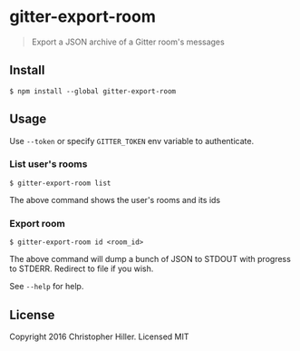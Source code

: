 # gitter-export-room

> Export a JSON archive of a Gitter room's messages

## Install

```shell
$ npm install --global gitter-export-room
```

## Usage

Use `--token` or specify `GITTER_TOKEN` env variable to authenticate.

### List user's rooms

```
$ gitter-export-room list
```

The above command shows the user's rooms and its ids

### Export room

```
$ gitter-export-room id <room_id>
```

The above command will dump a bunch of JSON to STDOUT with progress to STDERR.  Redirect to file if you wish.

See `--help` for help.

## License

Copyright 2016 Christopher Hiller.  Licensed MIT


